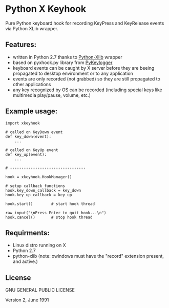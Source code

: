 Python X Keyhook
=========

Pure Python keyboard hook for recording KeyPress and KeyRelease events via Python XLib wrapper.

Features:
-----

  - written in Python 2.7 thanks to [Python-Xlib][1] wrapper
  - based on pyxhook.py library from [PyKeylogger][2]
  - keyboard events can be caught by X server before they are beeing propagated to desktop environment or to any application
  - events are only recorded (not grabbed) so they are still propagated to other applications
  - any key recognized by OS can be recorded (including special keys like multimedia play/pause, volume, etc.)


Example usage:
----

```(Python)
import xkeyhook

# called on KeyDown event
def key_down(event):
    ...

# called on KeyUp event
def key_up(event):
    ...

# ---------------------------------

hook = xkeyhook.HookManager()

# setup callback functions
hook.key_down_callback = key_down
hook.key_up_callback = key_up

hook.start()        # start hook thread

raw_input("\nPress Enter to quit hook...\n")
hook.cancel()       # stop hook thread
```

Requirments:
-----------

- Linux distro running on X
- Python 2.7
- python-xlib (note: xwindows must have the "record" extension present, and active.)

License
----

GNU GENERAL PUBLIC LICENSE

Version 2, June 1991


[1]:http://python-xlib.sourceforge.net/
[2]:http://sourceforge.net/projects/pykeylogger/

